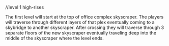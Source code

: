 //level 1 high-rises

The first level will start at the top of office complex skyscraper. The players will traverse through different layers of that plex eventually coming to a skybridge to another
skyscraper. After crossing they will traverse through 3 separate floors of the new skyscraper eventually traveling deep into the middle of the skyscraper where the level ends.
